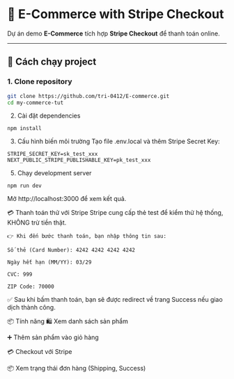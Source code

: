 # 🛒 E-Commerce with Stripe Checkout

Dự án demo **E-Commerce** tích hợp **Stripe Checkout** để thanh toán online.

---

## 🚀 Cách chạy project

### 1. Clone repository
```bash
git clone https://github.com/tri-0412/E-commerce.git
cd my-commerce-tut
```
2. Cài đặt dependencies
```
npm install
```
3. Cấu hình biến môi trường
Tạo file .env.local và thêm Stripe Secret Key:
```
STRIPE_SECRET_KEY=sk_test_xxx
NEXT_PUBLIC_STRIPE_PUBLISHABLE_KEY=pk_test_xxx
```
5. Chạy development server
```
npm run dev
```
Mở http://localhost:3000 để xem kết quả.

💳 Thanh toán thử với Stripe
Stripe cung cấp thẻ test để kiểm thử hệ thống, KHÔNG trừ tiền thật.
```
👉 Khi đến bước thanh toán, bạn nhập thông tin sau:

Số thẻ (Card Number): 4242 4242 4242 4242

Ngày hết hạn (MM/YY): 03/29

CVC: 999

ZIP Code: 70000
```

✅ Sau khi bấm thanh toán, bạn sẽ được redirect về trang Success nếu giao dịch thành công.

📦 Tính năng
🛍️ Xem danh sách sản phẩm

➕ Thêm sản phẩm vào giỏ hàng

💳 Checkout với Stripe

📦 Xem trạng thái đơn hàng (Shipping, Success)
